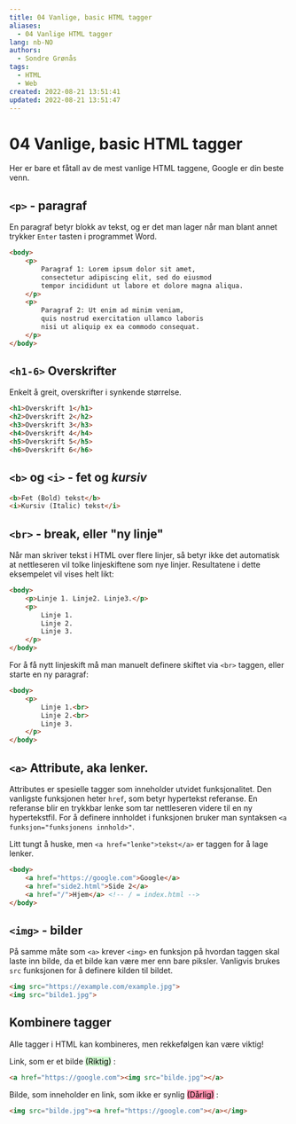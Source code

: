 ```yaml
---
title: 04 Vanlige, basic HTML tagger
aliases: 
  - 04 Vanlige HTML tagger
lang: nb-NO
authors:
  - Sondre Grønås
tags:
  - HTML
  - Web
created: 2022-08-21 13:51:41
updated: 2022-08-21 13:51:47
---
```

# 04 Vanlige, basic HTML tagger
Her er bare et fåtall av de mest vanlige HTML taggene, Google er din beste venn.

## `<p>` - paragraf
En paragraf betyr blokk av tekst, og er det man lager når man blant annet trykker `Enter` tasten i programmet Word.

```html
<body>
	<p>
		Paragraf 1: Lorem ipsum dolor sit amet, 
		consectetur adipiscing elit, sed do eiusmod 
		tempor incididunt ut labore et dolore magna aliqua.
	</p>
	<p>
		Paragraf 2: Ut enim ad minim veniam, 
		quis nostrud exercitation ullamco laboris 
		nisi ut aliquip ex ea commodo consequat.
	</p>
</body>
```

## `<h1-6>` Overskrifter
Enkelt å greit, overskrifter i synkende størrelse.

```html
<h1>Overskrift 1</h1>
<h2>Overskrift 2</h2>
<h3>Overskrift 3</h3>
<h4>Overskrift 4</h4>
<h5>Overskrift 5</h5>
<h6>Overskrift 6</h6>
```

## `<b>` og `<i>` - **fet** og _kursiv_
```html
<b>Fet (Bold) tekst</b>
<i>Kursiv (Italic) tekst</i>
```

## `<br>` - break, eller "ny linje"
Når man skriver tekst i HTML over flere linjer, så betyr ikke det automatisk at nettleseren vil tolke linjeskiftene som nye linjer. Resultatene i dette eksempelet vil vises helt likt:
```html
<body>
	<p>Linje 1. Linje2. Linje3.</p>
	<p>
		Linje 1.
		Linje 2.
		Linje 3.
	</p>
</body>
```

For å få nytt linjeskift må man manuelt definere skiftet via `<br>` taggen, eller starte en ny paragraf:

```html
<body>
	<p>
		Linje 1.<br>
		Linje 2.<br>
		Linje 3.
	</p>
</body>
```

## `<a>` Attribute, aka lenker.
Attributes er spesielle tagger som inneholder utvidet funksjonalitet. Den vanligste funksjonen heter `href`, som betyr hypertekst referanse. En referanse blir en trykkbar lenke som tar nettleseren videre til en ny hypertekstfil. For å definere innholdet i funksjonen bruker man syntaksen `<a funksjon="funksjonens innhold>"`.

Litt tungt å huske, men `<a href="lenke">tekst</a>` er taggen for å lage lenker.

```html
<body>
	<a href="https://google.com">Google</a>
	<a href="side2.html">Side 2</a>
	<a href="/">Hjem</a> <!-- / = index.html -->
</body>
```

## `<img>` - bilder
På samme måte som `<a>` krever `<img>` en funksjon på hvordan taggen skal laste inn bilde, da et bilde kan være mer enn bare piksler. Vanligvis brukes `src` funksjonen for å definere kilden til bildet.

```html
<img src="https://example.com/example.jpg">
<img src="bilde1.jpg">
```

## Kombinere tagger
Alle tagger i HTML kan kombineres, men rekkefølgen kan være viktig!

Link, som er et bilde <mark style="background: #BBFABBA6;">(Riktig)</mark> :

```html
<a href="https://google.com"><img src="bilde.jpg"></a>
```

Bilde, som inneholder en link, som ikke er synlig <mark style="background: #FF5582A6;">(Dårlig)</mark> :
```html
<img src="bilde.jpg"><a href="https://google.com"></a></img>
```